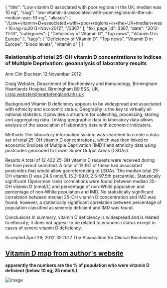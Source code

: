 {
    "title": "Low vitamin D associated with poor regions in the UK, median was 10 ng",
    "slug": "low-vitamin-d-associated-with-poor-regions-in-the-uk-median-was-10-ng",
    "aliases": [
        "/Low+vitamin+D+associated+with+poor+regions+in+the+UK+median+was+10+ng+\u2013+Nov+2012",
        "/3367"
    ],
    "tiki_page_id": 3367,
    "date": "2012-11-13",
    "categories": [
        "Deficiency of Vitamin D",
        "Top news",
        "Vitamin D in Europe"
    ],
    "tags": [
        "Deficiency of Vitamin D",
        "Top news",
        "Vitamin D in Europe",
        "blood levels",
        "vitamin d"
    ]
}


### Relationship of total 25-OH vitamin D concentrations to Indices of Multiple Deprivation: geoanalysis of laboratory results

Ann Clin Biochem 12 November 2012

Craig Webster, Department of Biochemistry and Immunology, Birmingham Heartlands Hospital, Birmingham B9 5SS, UK, craig.webster@heartofengland.nhs.uk

Background Vitamin D deficiency appears to be widespread and associated with ethnicity and economic status. Geography is the key to virtually all national statistics. It provides a structure for collecting, processing, storing and aggregating data. Linking geographic data to laboratory data allows analysis of the association of laboratory data with economic indicators.

Methods The laboratory information system was searched to create a data-set of total 25-OH vitamin D concentrations, which was then linked to economic (Indices of Multiple Deprivation <span>[IMD]</span>) and ethnicity data using postcodes geocoded to Lower Super Output Areas (LSOAs).

Results A total of 12,422 25-OH vitamin D requests were received during the time period searched. A total of 12,167 of these had associated postcodes that would allow georeferencing to LSOAs. The median total 25-OH vitamin D was 24.5 nmol/L (5.3–99.0; 2.5–97.5th percentile). Statistically significant (Spearman rank) correlations were found between median 25-OH vitamin D (nmol/L) and percentage of non-White population and percentage of non-White population and IMD. No statistically significant correlation between median 25-OH vitamin D concentration and IMD was found; however, a statistically significant correlation between percentage of population classified as severely deficient and IMD was found.

Conclusions In summary, vitamin D deficiency is widespread and is related to ethnicity; it does not appear to be related to economic status except in cases of severe vitamin D deficiency. 

Accepted April 29, 2012. © 2012 The Association for Clinical Biochemistry

## [Vitamin D map from author's website](http://www.wb-str.com/blog/2011/9/14/vitamin-d-mapping.html)

 **apparently the numbers are the % of population who were vitamin D deficient (below 10 ng, 25 nmol/L)** 

<img src="https://d1bk1kqxc0sym.cloudfront.net/attachments/jpeg/deprivation.jpg" alt="image">